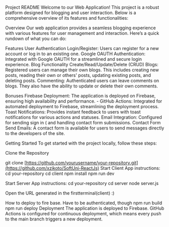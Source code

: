 Project README
Welcome to our Web Application! This project is a robust platform designed for blogging and user interaction. Below is a comprehensive overview of its features and functionalities:

Overview
Our web application provides a seamless blogging experience with various features for user management and interaction. Here’s a quick rundown of what you can do:

Features
User Authentication
Login/Register: Users can register for a new account or log in to an existing one.
Google OAUTH Authentication: Integrated with Google OAUTH for a streamlined and secure login experience.
Blog Functionality
Create/Read/Update/Delete (CRUD) Blogs: Registered users can manage their own blogs. This includes creating new posts, reading their own or others' posts, updating existing posts, and deleting posts.
Commenting: Authenticated users can leave comments on blogs. They also have the ability to update or delete their own comments.

Bonuses
Firebase Deployment: The application is deployed on Firebase, ensuring high availability and performance. - 
GitHub Actions: Integrated for automated deployment to Firebase, streamlining the deployment process.
Toast Notifications: Provides instant feedback to users with toast notifications for various actions and statuses.
Email Integration: Configured for sending sign in ( and handling contact form submissions.
Contact Form
Send Emails: A contact form is available for users to send messages directly to the developers of the site.

Getting Started
To get started with the project locally, follow these steps:

Clone the Repository

git clone [https://github.com/yourusername/your-repository.git](https://github.com/xzikoto/SoftUni-ReactJs)
Start Client App instructions: 
cd your-repository
cd client
npm install
npm run dev

Start Server App instructions:
cd your-repository
cd server
node server.js

Open the URL generated in the firstterminal(client) :)   

How to deploy to fire base. Have to be authenticated, though
npm run build
npm run deploy
Deployment
The application is deployed to Firebase. GitHub Actions is configured for continuous deployment, which means every push to the main branch triggers a new deployment.
